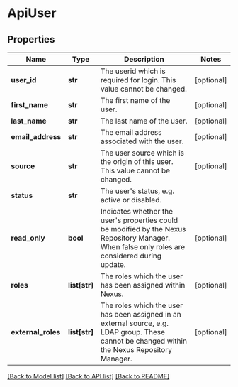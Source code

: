 # ApiUser

## Properties
Name | Type | Description | Notes
------------ | ------------- | ------------- | -------------
**user_id** | **str** | The userid which is required for login. This value cannot be changed. | [optional] 
**first_name** | **str** | The first name of the user. | [optional] 
**last_name** | **str** | The last name of the user. | [optional] 
**email_address** | **str** | The email address associated with the user. | [optional] 
**source** | **str** | The user source which is the origin of this user. This value cannot be changed. | [optional] 
**status** | **str** | The user&#39;s status, e.g. active or disabled. | 
**read_only** | **bool** | Indicates whether the user&#39;s properties could be modified by the Nexus Repository Manager. When false only roles are considered during update. | [optional] 
**roles** | **list[str]** | The roles which the user has been assigned within Nexus. | [optional] 
**external_roles** | **list[str]** | The roles which the user has been assigned in an external source, e.g. LDAP group. These cannot be changed within the Nexus Repository Manager. | [optional] 

[[Back to Model list]](../README.md#documentation-for-models) [[Back to API list]](../README.md#documentation-for-api-endpoints) [[Back to README]](../README.md)


